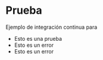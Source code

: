 # Prueba


Ejemplo de integración continua para

* Esto es una prueba
* Esto es un error
* Esto es un error
